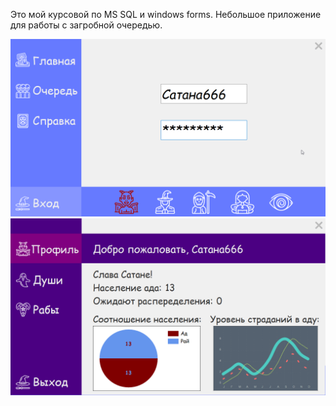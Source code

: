 Это мой курсовой по MS SQL и windows forms. Небольшое приложение для работы с загробной очередью.

![](https://github.com/Lacryael/Heaven-Kursovoi_1-/blob/master/Heaven1.png)
![](https://github.com/Lacryael/Heaven-Kursovoi_1-/blob/master/Heaven2.png)
